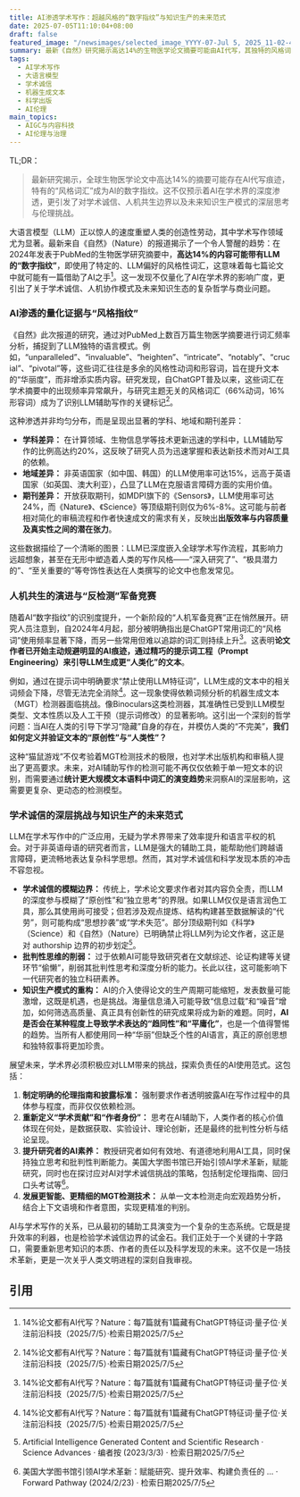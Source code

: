```yaml
---
title: AI渗透学术写作：超越风格的“数字指纹”与知识生产的未来范式
date: 2025-07-05T11:10:04+08:00
draft: false
featured_image: "/newsimages/selected_image_YYYY-07-Jul 5, 2025_11-02-46-571.jpg"
summary: 最新《自然》研究揭示高达14%的生物医学论文摘要可能由AI代写，其独特的风格词汇成为“数字指纹”。这不仅引发了对学术诚信、人机共生边界的深层思考，更推动着学术界在披露标准、作者定义和AI素养方面进行范式重构，以应对未来知识生产的伦理与效率挑战。
tags: 
  - AI学术写作
  - 大语言模型
  - 学术诚信
  - 机器生成文本
  - 科学出版
  - AI伦理
main_topics: 
  - AIGC与内容科技
  - AI伦理与治理
---
```


TL;DR：
> 最新研究揭示，全球生物医学论文中高达14%的摘要可能存在AI代写痕迹，特有的“风格词汇”成为AI的数字指纹。这不仅预示着AI在学术界的深度渗透，更引发了对学术诚信、人机共生边界以及未来知识生产模式的深层思考与伦理挑战。

大语言模型（LLM）正以惊人的速度重塑人类的创造性劳动，其中学术写作领域尤为显著。最新来自《自然》（Nature）的报道揭示了一个令人警醒的趋势：在2024年发表于PubMed的生物医学研究摘要中，**高达14%的内容可能带有LLM的“数字指纹”**，即使用了特定的、LLM偏好的风格性词汇，这意味着每七篇论文中就可能有一篇借助了AI之手[^1]。这一发现不仅量化了AI在学术界的影响广度，更引出了关于学术诚信、人机协作模式及未来知识生态的复杂哲学与商业问题。

### AI渗透的量化证据与“风格指纹”

《自然》此次报道的研究，通过对PubMed上数百万篇生物医学摘要进行词汇频率分析，捕捉到了LLM独特的语言模式。例如，“unparalleled”、“invaluable”、“heighten”、“intricate”、“notably”、“crucial”、“pivotal”等，这些词汇往往是多余的风格性动词和形容词，旨在提升文本的“华丽度”，而非增添实质内容。研究发现，自ChatGPT普及以来，这些词汇在学术摘要中的出现频率异常飙升，与研究主题无关的风格词汇（66%动词，16%形容词）成为了识别LLM辅助写作的关键标记[^1]。

这种渗透并非均匀分布，而是呈现出显著的学科、地域和期刊差异：
*   **学科差异：** 在计算领域、生物信息学等技术更新迅速的学科中，LLM辅助写作的比例高达约20%，这反映了研究人员为迅速掌握和表达新技术而对AI工具的依赖。
*   **地域差异：** 非英语国家（如中国、韩国）的LLM使用率可达15%，远高于英语国家（如英国、澳大利亚），凸显了LLM在克服语言障碍方面的实用价值。
*   **期刊差异：** 开放获取期刊，如MDPI旗下的《Sensors》，LLM使用率可达24%，而《Nature》、《Science》等顶级期刊则仅为6%-8%。这可能与前者相对简化的审稿流程和作者快速成文的需求有关，反映出**出版效率与内容质量及真实性之间的潜在张力**。

这些数据描绘了一个清晰的图景：LLM已深度嵌入全球学术写作流程，其影响力远超想象，甚至在无形中塑造着人类的写作风格——“深入研究了”、“极具潜力的”、“至关重要的”等夸饰性表达在人类撰写的论文中也愈发常见。

### 人机共生的演进与“反检测”军备竞赛

随着AI“数字指纹”的识别度提升，一个新阶段的“人机军备竞赛”正在悄然展开。研究人员注意到，自2024年4月起，部分被明确指出是ChatGPT常用词汇的“风格词”使用频率显著下降，而另一些常用但难以追踪的词汇则持续上升[^1]。这表明**论文作者已开始主动规避明显的AI痕迹，通过精巧的提示词工程（Prompt Engineering）来引导LLM生成更“人类化”的文本**。

例如，通过在提示词中明确要求“禁止使用LLM特征词”，LLM生成的文本中的相关词频会下降，尽管无法完全消除[^1]。这一现象使得依赖词频分析的机器生成文本（MGT）检测器面临挑战。像Binoculars这类检测器，其准确性已受到LLM模型类型、文本性质以及人工干预（提示词修改）的显著影响。这引出一个深刻的哲学问题：当AI在人类的引导下学习“隐藏”自身的存在，并模仿人类的“不完美”，**我们如何定义并验证文本的“原创性”与“人类性”？**

这种“猫鼠游戏”不仅考验着MGT检测技术的极限，也对学术出版机构和审稿人提出了更高要求。未来，对AI辅助写作的检测可能不再仅仅依赖于单一短文本的识别，而需要通过**统计更大规模文本语料中词汇的演变趋势**来洞察AI的深层影响，这需要更复杂、更动态的检测模型。

### 学术诚信的深层挑战与知识生产的未来范式

LLM在学术写作中的广泛应用，无疑为学术界带来了效率提升和语言平权的机会。对于非英语母语的研究者而言，LLM是强大的辅助工具，能帮助他们跨越语言障碍，更流畅地表达复杂科学思想。然而，其对学术诚信和科学发现本质的冲击不容忽视。

*   **学术诚信的模糊边界：** 传统上，学术论文要求作者对其内容负全责，而LLM的深度参与模糊了“原创性”和“独立思考”的界限。如果LLM仅仅是语言润色工具，那么其使用尚可接受；但若涉及观点提炼、结构构建甚至数据解读的“代劳”，则可能构成“思想抄袭”或“学术失范”。部分顶级期刊如《科学》（Science）和《自然》（Nature）已明确禁止将LLM列为论文作者，这正是对 authorship 边界的初步划定[^2]。
*   **批判性思维的削弱：** 过于依赖AI可能导致研究者在文献综述、论证构建等关键环节“偷懒”，削弱其批判性思考和深度分析的能力。长此以往，这可能影响下一代研究者的独立科研素养。
*   **知识生产模式的重构：** AI的介入使得论文的生产周期可能缩短，发表数量可能激增，这既是机遇，也是挑战。海量信息涌入可能导致“信息过载”和“噪音”增加，如何筛选高质量、真正具有创新性的研究成果将成为新的难题。同时，**AI是否会在某种程度上导致学术表达的“趋同性”和“平庸化”**，也是一个值得警惕的趋势。当所有人都使用同一种“华丽”但缺乏个性的AI语言，真正的原创思想和独特叙事将更加珍贵。

展望未来，学术界必须积极应对LLM带来的挑战，探索负责任的AI使用范式。这包括：
1.  **制定明确的伦理指南和披露标准：** 强制要求作者透明披露AI在写作过程中的具体参与程度，而非仅仅依赖检测。
2.  **重新定义“学术贡献”和“作者身份”：** 思考在AI辅助下，人类作者的核心价值体现在何处，是数据获取、实验设计、理论创新，还是最终的批判性分析与结论呈现。
3.  **提升研究者的AI素养：** 教授研究者如何有效地、有道德地利用AI工具，同时保持独立思考和批判性判断能力。美国大学图书馆已开始引领AI学术革新，赋能研究，同时也在探讨应对AI对学术诚信挑战的策略，包括制定伦理指南、回归口头考试等[^5]。
4.  **发展更智能、更精细的MGT检测技术：** 从单一文本检测走向宏观趋势分析，结合上下文语境和作者意图，实现更精准的判别。

AI与学术写作的关系，已从最初的辅助工具演变为一个复杂的生态系统。它既是提升效率的利器，也是检验学术诚信边界的试金石。我们正处于一个关键的十字路口，需要重新思考知识的本质、作者的责任以及科学发现的未来。这不仅是一场技术革新，更是一次关乎人类文明进程的深刻自我审视。

## 引用
[^1]: 14%论文都有AI代写？Nature：每7篇就有1篇藏有ChatGPT特征词·量子位·关注前沿科技（2025/7/5）·检索日期2025/7/5
[^2]: Artificial Intelligence Generated Content and Scientific Research · Science Advances · 编者按 (2023/3/3) · 检索日期2025/7/5
[^3]: ChatGPT在学术写作中的应用研究 - hanspub.org · Hanspub (2023/10/16) · 检索日期2025/7/5
[^4]: [2]https://www.science.org/doi/10.1126/sciadv.adt3813 · Science Advances · (2023/12/13) · 检索日期2025/7/5
[^5]: 美国大学图书馆引领AI学术革新：赋能研究、提升效率、构建负责任的 ... · Forward Pathway (2024/2/23) · 检索日期2025/7/5
[^6]: https://arxiv.org/abs/2502.09606 · arXiv (2025/2/17) · 检索日期2025/7/5
